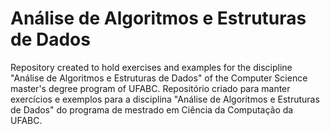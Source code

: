 # Análise de Algoritmos e Estruturas de Dados
Repository created to hold exercises and examples for the discipline "Análise de Algoritmos e Estruturas de Dados" of the Computer Science master's degree program of UFABC.
Repositório criado para manter exercícios e exemplos para a disciplina "Análise de Algoritmos e Estruturas de Dados" do programa de mestrado em Ciência da Computação da UFABC.
